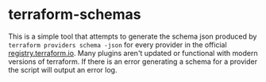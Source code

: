 # terraform-schemas
This is a simple tool that attempts to generate the schema json produced by `terraform providers schema -json` for every provider in the official [registry.terraform.io](https://registry.terraform.io). Many plugins aren't updated or functional with modern versions of terraform. If there is an error generating a schema for a provider the script will output an error log. 
